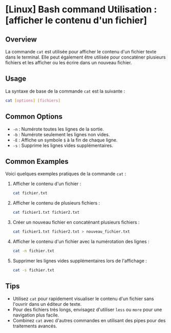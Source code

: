 # [Linux] Bash command Utilisation : [afficher le contenu d'un fichier]

## Overview
La commande `cat` est utilisée pour afficher le contenu d'un fichier texte dans le terminal. Elle peut également être utilisée pour concaténer plusieurs fichiers et les afficher ou les écrire dans un nouveau fichier.

## Usage
La syntaxe de base de la commande `cat` est la suivante :

```bash
cat [options] [fichiers]
```

## Common Options
- `-n` : Numérote toutes les lignes de la sortie.
- `-b` : Numérote seulement les lignes non vides.
- `-E` : Affiche un symbole `$` à la fin de chaque ligne.
- `-s` : Supprime les lignes vides supplémentaires.

## Common Examples
Voici quelques exemples pratiques de la commande `cat` :

1. Afficher le contenu d'un fichier :
   ```bash
   cat fichier.txt
   ```

2. Afficher le contenu de plusieurs fichiers :
   ```bash
   cat fichier1.txt fichier2.txt
   ```

3. Créer un nouveau fichier en concaténant plusieurs fichiers :
   ```bash
   cat fichier1.txt fichier2.txt > nouveau_fichier.txt
   ```

4. Afficher le contenu d'un fichier avec la numérotation des lignes :
   ```bash
   cat -n fichier.txt
   ```

5. Supprimer les lignes vides supplémentaires lors de l'affichage :
   ```bash
   cat -s fichier.txt
   ```

## Tips
- Utilisez `cat` pour rapidement visualiser le contenu d'un fichier sans l'ouvrir dans un éditeur de texte.
- Pour des fichiers très longs, envisagez d'utiliser `less` ou `more` pour une navigation plus facile.
- Combinez `cat` avec d'autres commandes en utilisant des pipes pour des traitements avancés.